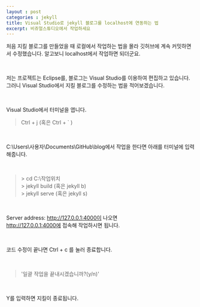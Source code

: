 ```yaml
---
layout : post
categories : jekyll
title: Visual Studio로 jekyll 블로그를 localhost에 연동하는 법
excerpt: 비쥬얼스튜디오에서 작업하세요
---
```


처음 지킬 블로그를 만들었을 때 로컬에서 작업하는 법을 몰라 깃허브에 계속 커밋하면서 수정했습니다. 알고보니 localhost에서 작업하면 되더군요.

<br/>

저는 프로젝트는 Eclipse를, 블로그는 Visual Studio를 이용하여 편집하고 있습니다.   
그러니 Visual Studio에서 지킬 블로그를 수정하는 법을 적어보겠습니다.   

<br/>

Visual Studio에서 터미널을 엽니다.   
>Ctrl + j (혹은 Ctrl + ` )

<br/>

C:\Users\사용자\Documents\GitHub\blog에서 작업을 한다면 아래를 터미널에 입력해줍니다.   

<br/>

>  \> cd C:\작업위치  
\> jekyll build (혹은 jekyll b)   
\> jekyll serve (혹은 jekyll s)   

<br/>

Server address: http://127.0.0.1:4000이 나오면   
http://127.0.0.1:4000에 접속해 작업하시면 됩니다.

<br/>

코드 수정이 끝나면 Ctrl + c 를 눌러 종료합니다.

<br/>

> '일괄 작업을 끝내시겠습니까?(y/n)'

<br/>

Y를 입력하면 지킬이 종료됩니다.